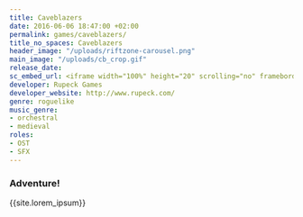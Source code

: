 ```yaml
---
title: Caveblazers
date: 2016-06-06 18:47:00 +02:00
permalink: games/caveblazers/
title_no_spaces: Caveblazers
header_image: "/uploads/riftzone-carousel.png"
main_image: "/uploads/cb_crop.gif"
release_date: 
sc_embed_url: <iframe width="100%" height="20" scrolling="no" frameborder="no" src="https://w.soundcloud.com/player/?url=https%3A//api.soundcloud.com/tracks/254862049&amp;color=ff5500&amp;inverse=false&amp;auto_play=false&amp;show_user=true"></iframe>
developer: Rupeck Games
developer_website: http://www.rupeck.com/
genre: roguelike
music_genre:
- orchestral
- medieval
roles:
- OST
- SFX
---
```


### Adventure!
{{site.lorem_ipsum}}
